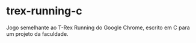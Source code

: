 # trex-running-c
Jogo semelhante ao T-Rex Running do Google Chrome, escrito em C para um projeto da faculdade.

